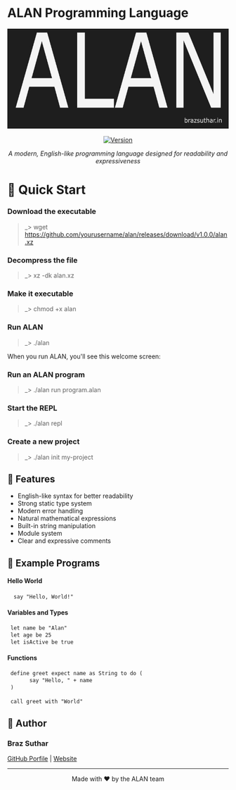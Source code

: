 # ALAN Programming Language

<div align="center">

![ALAN Logo](https://raw.githubusercontent.com/ALAN-Programming-Language/Alan/refs/heads/Braz-Suthar-logo/bitmap.jpg)


[![Version](https://img.shields.io/badge/version-0.0.1-green.svg)](https://github.com/ALAN-Programming-Language/Alan/releases/)

*A modern, English-like programming language designed for readability and expressiveness*

</div>

# 🚀 Quick Start


### Download the executable

> _> wget https://github.com/yourusername/alan/releases/download/v1.0.0/alan.xz

### Decompress the file

> _> xz -dk alan.xz

### Make it executable

> _> chmod +x alan

###  Run ALAN

> _> ./alan

When you run ALAN, you'll see this welcome screen:



### Run an ALAN program

> _> ./alan run program.alan

### Start the REPL

> _> ./alan repl

### Create a new project

> _> ./alan init my-project


## 🌟 Features

- English-like syntax for better readability
- Strong static type system
- Modern error handling
- Natural mathematical expressions
- Built-in string manipulation
- Module system
- Clear and expressive comments


## 📝 Example Programs

#### Hello World

      say "Hello, World!"

#### Variables and Types

     let name be "Alan"
     let age be 25
     let isActive be true

#### Functions

     define greet expect name as String to do ( 
           say "Hello, " + name 
     )
     
     call greet with "World"


## 👥 Author

### Braz Suthar 
[GitHub Porfile](https://github.com/Braz-Suthar)  | [Website](https://brazsuthar.in)



---

<div align="center">
Made with ❤️ by the ALAN team
</div>
